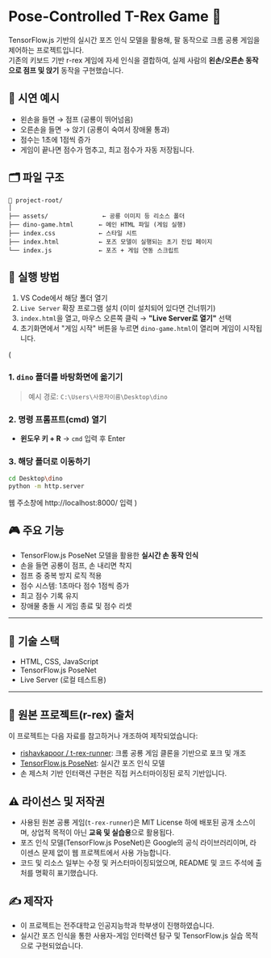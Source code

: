 # Pose-Controlled T-Rex Game 🦖

TensorFlow.js 기반의 실시간 포즈 인식 모델을 활용해, 팔 동작으로 크롬 공룡 게임을 제어하는 프로젝트입니다.  
기존의 키보드 기반 r-rex 게임에 자세 인식을 결합하여, 실제 사람의 **왼손/오른손 동작으로 점프 및 앉기** 동작을 구현했습니다.

## 📸 시연 예시

- 왼손을 들면 → 점프 (공룡이 뛰어넘음)
- 오른손을 들면 → 앉기 (공룡이 숙여서 장애물 통과)
- 점수는 1초에 1점씩 증가
- 게임이 끝나면 점수가 멈추고, 최고 점수가 자동 저장됩니다.

## 🗂️ 파일 구조

```
📁 project-root/
│
├── assets/               ← 공룡 이미지 등 리소스 폴더
├── dino-game.html       ← 메인 HTML 파일 (게임 실행)
├── index.css            ← 스타일 시트
├── index.html           ← 포즈 모델이 실행되는 초기 진입 페이지
└── index.js             ← 포즈 + 게임 연동 스크립트
```

## 🚀 실행 방법

1. VS Code에서 해당 폴더 열기  
2. `Live Server` 확장 프로그램 설치 (이미 설치되어 있다면 건너뛰기)  
3. `index.html`을 열고, 마우스 오른쪽 클릭 → **"Live Server로 열기"** 선택  
4. 초기화면에서 "게임 시작" 버튼을 누르면 `dino-game.html`이 열리며 게임이 시작됩니다.

(
### 1. `dino` 폴더를 바탕화면에 옮기기
> 예시 경로: `C:\Users\사용자이름\Desktop\dino`

### 2. 명령 프롬프트(cmd) 열기

- **윈도우 키 + R** → `cmd` 입력 후 Enter

### 3. 해당 폴더로 이동하기

```bash
cd Desktop\dino
python -m http.server
```
웹 주소창에 http://localhost:8000/ 입력
)

## 🎮 주요 기능

- TensorFlow.js PoseNet 모델을 활용한 **실시간 손 동작 인식**
- 손을 들면 공룡이 점프, 손 내리면 착지
- 점프 중 중복 방지 로직 적용
- 점수 시스템: 1초마다 점수 1점씩 증가
- 최고 점수 기록 유지
- 장애물 충돌 시 게임 종료 및 점수 리셋

---

## 🔧 기술 스택

- HTML, CSS, JavaScript
- TensorFlow.js PoseNet
- Live Server (로컬 테스트용)

---

## 🔗 원본 프로젝트(r-rex) 출처

이 프로젝트는 다음 자료를 참고하거나 개조하여 제작되었습니다:

- [rishavkapoor / t-rex-runner](https://github.com/rishavkapoor/t-rex-runner): 크롬 공룡 게임 클론을 기반으로 포크 및 개조
- [TensorFlow.js PoseNet](https://www.tensorflow.org/js/models): 실시간 포즈 인식 모델
- 손 제스처 기반 인터랙션 구현은 직접 커스터마이징된 로직 기반입니다.

## ⚠️ 라이선스 및 저작권

- 사용된 원본 공룡 게임(`t-rex-runner`)은 MIT License 하에 배포된 공개 소스이며, 상업적 목적이 아닌 **교육 및 실습용**으로 활용됩다.
- 포즈 인식 모델(TensorFlow.js PoseNet)은 Google의 공식 라이브러리이며, 라이센스 문제 없이 웹 프로젝트에서 사용 가능합니다.
- 코드 및 리소스 일부는 수정 및 커스터마이징되었으며, README 및 코드 주석에 출처를 명확히 표기했습니다.

## ✍️ 제작자

- 이 프로젝트는 전주대학교 인공지능학과 학부생이 진행하였습니다.
- 실시간 포즈 인식을 통한 사용자-게임 인터랙션 탐구 및 TensorFlow.js 실습 목적으로 구현되었습니다.
